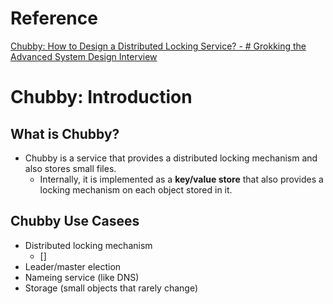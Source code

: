 # Reference
[Chubby: How to Design a Distributed Locking Service? - # Grokking the Advanced System Design Interview](https://www.educative.io/courses/grokking-adv-system-design-intvw/YMzjoN4RzN9)

# Chubby: Introduction
## What is Chubby?
- Chubby is a service that provides a distributed locking mechanism and also stores small files.
	- Internally, it is implemented as a **key/value store** that also provides a locking mechanism on each object stored in it.

## Chubby Use Casees
- Distributed locking mechanism
	- []
- Leader/master election
- Nameing service (like DNS)
- Storage (small objects that rarely change)


<!--stackedit_data:
eyJoaXN0b3J5IjpbLTcwMzkwODI5MiwtMTY3MDE3NzAyOV19
-->